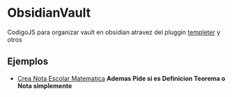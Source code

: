 # ObsidianVault
CodigoJS para organizar vault en obsidian atravez del pluggin [templeter](https://github.com/SilentVoid13/Templater) y otros 


## Ejemplos
- [Crea Nota Escolar Matematica](https://github.com/Byc-tor/ObsidianVault/blob/main/tp.Materia_TipoDeNota) **Ademas Pide si es Definicion Teorema o Nota simplemente**
